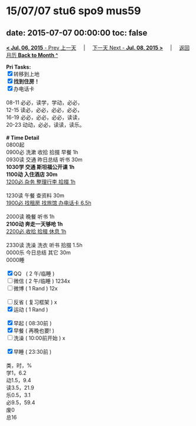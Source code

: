 # 15/07/07 stu6 spo9 mus59

date: 2015-07-07 00:00:00
toc: false
---
[**< Jul. 06, 2015** - Prev 上一天](/lifelogs/2015/07/d06.md) &nbsp; &nbsp; | &nbsp; &nbsp; [下一天 Next - **Jul. 08, 2015 >**](/lifelogs/2015/07/d08.md) &nbsp; &nbsp; |  &nbsp; &nbsp; [返回月历 **Back to Month ^**](/lifelogs/2015/07/index.md)
<br/><div><b>Pri Tasks:</b></div><div><input checked="true" type="checkbox"/>转移到上地</div><div><b><input checked="true" type="checkbox"/></b><b>找到住房！</b></div><div><input checked="true" type="checkbox"/>办电话卡</div><div><br/></div><div>08-11 必必，读学，学动，必必，</div><div>12-15 读必，必必，必必，必必，</div><div>16-19 必必，必必，必必，读读，</div><div>20-23 动动，必必，读读，读乐。</div><div><br/></div><div><b># Time Detail</b></div><div>0800起</div><div>0900必 洗漱 收拾 拾掇 早餐 1h</div><div>0930读 交通 昨日总结 听书 30m</div><div><b>1030学 交通 斯坦福公开课 1h</b></div><div><b>1100动 入住酒店 30m</b></div><div><u>1200必 杂务 整理行李 拾掇 1h</u></div><div><br/></div><div>1230读 午餐 查资料 30m</div><div><u>1900必 找租房 找旅馆 办电话卡 6.5h</u></div><div><br/></div><div>2000读 晚餐 听书 1h</div><div><b>2100动 奔走一天够呛 1h</b></div><div><u>2200必 收拾 拾掇 休息 1h</u></div><div><br/></div><div>2330读 洗澡 洗衣 听书 拾掇 1.5h</div><div>0000乐 今日总结 其它 30m</div><div>0000睡</div><div><br/></div><div><input checked="true" type="checkbox"/>QQ   ( 2 午/临睡 )</div><div><input type="checkbox"/>微信 ( 2 午/临睡 ) 1234x</div><div><input type="checkbox"/>微博 ( 1 Rand ) 12x</div><div><br/></div><div><input type="checkbox"/>反省 ( 复习框架 ) x</div><div><input checked="true" type="checkbox"/>运动 ( 1 Rand )</div><div><br/></div><div><input checked="true" type="checkbox"/>早起 ( 08:30前 )</div><div><input checked="true" type="checkbox"/>早餐 ( 再晚也要! )</div><div><input type="checkbox"/>洗澡 ( 10:00前开始 ) x</div><div><br/></div><div><input checked="true" type="checkbox"/>早睡 ( 23:30前 )</div><div><br/></div><div>类，时，%</div><div>学1，6.2</div><div>动1.5，9.4</div><div>读3.5，21.9</div><div>乐0.5，3.1</div><div>必9.5，59.4</div><div>废0</div><div>总16</div>
